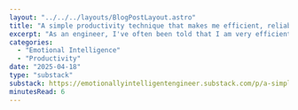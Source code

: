 ```yaml
---
layout: "../../../layouts/BlogPostLayout.astro"
title: "A simple productivity technique that makes me efficient, reliable, and unshakable"
excerpt: "As an engineer, I've often been told that I am very efficient, reliable and great at context switching. The secret behind this is a very simple productivity technique."
categories:
  - "Emotional Intelligence"
  - "Productivity"
date: "2025-04-18"
type: "substack"
substack: https://emotionallyintelligentengineer.substack.com/p/a-simple-productivity-technique-that
minutesRead: 6
---
```

